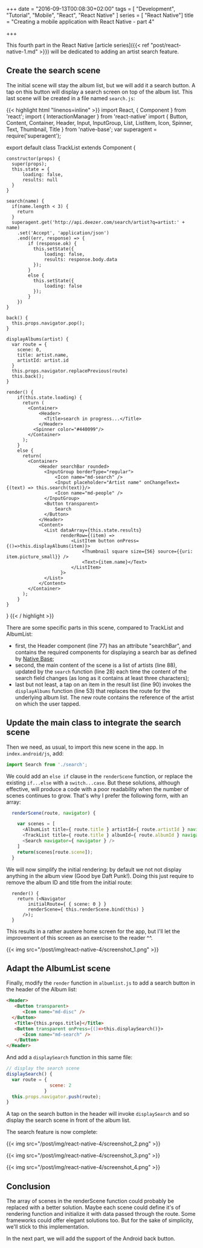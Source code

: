 +++
date = "2016-09-13T00:08:30+02:00"
tags = [ "Development", "Tutorial", "Mobile", "React", "React Native" ]
series = [ "React Native"]
title = "Creating a mobile application with React Native - part 4"

+++

This fourth part in the React Native [article series]({{< ref "post/react-native-1.md" >}}) will be dedicated to adding an artist search feature.

<!--more-->

## Create the search scene

The initial scene will stay the album list, but we will add it a search button. A tap on this button will display a search screen on top of the album list. This last scene will be created in a file named `search.js`:

{{< highlight html "linenos=inline" >}}
import React, { Component } from 'react';
import { InteractionManager } from 'react-native'
import { Button,
         Content,
         Container,
         Header,
         Input,
         InputGroup,
         List,
         ListItem,
         Icon,
         Spinner,
         Text,
         Thumbnail,
         Title } from 'native-base';
var superagent = require('superagent');

export default class TrackList extends Component {

    constructor(props) {
      super(props);
      this.state = {
          loading: false,
          results: null
      }
    }

    search(name) {
      if(name.length < 3) {
        return
      }
      superagent.get('http://api.deezer.com/search/artist?q=artist:' + name)
        .set('Accept', 'application/json')
        .end((err, response) => {
            if (response.ok) {
              this.setState({
                  loading: false,
                  results: response.body.data
              });
            }
            else {
              this.setState({
                  loading: false
              });
            }
        })
    }

    back() {
      this.props.navigator.pop();
    }

    displayAlbums(artist) {
      var route = {
        scene: 0,
        title: artist.name,
        artistId: artist.id
      }
      this.props.navigator.replacePrevious(route)
      this.back();
    }

    render() {
        if(this.state.loading) {
          return (
            <Container>
                <Header>
                  <Title>search in progress...</Title>
                </Header>
              <Spinner color="#440099"/>
            </Container>
          );
        }
        else {
          return(
            <Container>
                <Header searchBar rounded>
                  <InputGroup borderType="regular">
                      <Icon name="md-search" />
                      <Input placeholder="Artist name" onChangeText={(text) => this.search(text)}/>
                      <Icon name="md-people" />
                  </InputGroup>
                  <Button transparent>
                      Search
                  </Button>
                </Header>
                <Content>
                  <List dataArray={this.state.results}
                        renderRow={(item) =>
                            <ListItem button onPress={()=>this.displayAlbums(item)}>
                                <Thumbnail square size={56} source={{uri: item.picture_small}} />
                                <Text>{item.name}</Text>
                            </ListItem>
                        }>
                  </List>
                </Content>
            </Container>
          );
        }
    }
}
{{< / highlight >}}

There are some specific parts in this scene, compared to TrackList and AlbumList:

* first, the Header component (line 77) has an attribute "searchBar", and contains the required components for displaying a search bar as defined by [Native Base](http://nativebase.io/docs/v0.5.2/components#searchBar);
* second, the main content of the scene is a list of artists (line 88), updated by the `search` function (line 28) each time the content of the search field changes (as long as it contains at least three characters);
* last but not least, a tap on an item in the result list (line 90) invokes the `displayAlbums` function (line 53) that replaces the route for the underlying album list. The new route contains the reference of the artist on which the user tapped.

## Update the main class to integrate the search scene
Then we need, as usual, to import this new scene in the app. In `index.android/js`, add:

```javascript
import Search from './search';
```

We could add an `else if` clause in the `renderScene` function, or replace the existing `if...else` with a `switch...case`. But these solutions, although effective, will produce a code with a poor readability when the number of scenes continues to grow. That's why I prefer the following form, with an array:

```javascript
  renderScene(route, navigator) {

    var scenes = [
      <AlbumList title={ route.title } artistId={ route.artistId } navigator={ navigator } />,
      <TrackList title={ route.title } albumId={ route.albumId } navigator={ navigator } />,
      <Search navigator={ navigator } />
    ]
    return(scenes[route.scene]);
  }
```

We will now simplify the initial rendering: by default we not not display anything in the album view (Good bye Daft Punk!). Doing this just require to remove the album ID and title from the initial route:

```
  render() {
    return (<Navigator
        initialRoute={ { scene: 0 } }
        renderScene={ this.renderScene.bind(this) }
      />);
  }
```

This results in a rather austere home screen for the app, but I'll let the improvement of this screen as an exercise to the reader ^^.

{{< img src="/post/img/react-native-4/screenshot_1.png" >}}


## Adapt the AlbumList scene
Finally, modify the `render` function in `albumlist.js` to add a search button in the header of the Album list:

``` html
<Header>
   <Button transparent>
      <Icon name="md-disc" />
  </Button>
   <Title>{this.props.title}</Title>
   <Button transparent onPress={()=>this.displaySearch()}>
      <Icon name="md-search" />
   </Button>
</Header>
```

And add a `displaySearch` function in this same file:

```javascript
// display the search scene
displaySearch() {
  var route = {
                scene: 2
              }
  this.props.navigator.push(route);
}
```
A tap on the search button in the header will invoke `displaySearch` and so display the search scene in front of the album list.

The search feature is now complete:

{{< img src="/post/img/react-native-4/screenshot_2.png" >}}



{{< img src="/post/img/react-native-4/screenshot_3.png" >}}



{{< img src="/post/img/react-native-4/screenshot_4.png" >}}


## Conclusion

The array of scenes in the renderScene function could probably be replaced with a better solution. Maybe each scene could define it's of rendering function and initialize it with data passed through the route. Some frameworks could  offer elegant solutions too. But for the sake of simplicity, we'll stick to this implementation.

In the next part, we will add the support of the Android back button.












